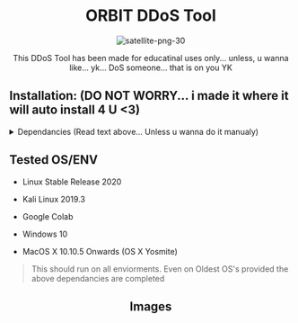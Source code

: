 <div align=center>

# ORBIT DDoS Tool

![satellite-png-30](https://user-images.githubusercontent.com/83523587/224998588-fb8d502f-f9c1-4763-af2f-51ffbec2cf16.png)


This DDoS Tool has been made for educatinal uses only... unless, u wanna like... yk... DoS someone... that is on you YK

<div align="left">

## Installation: (DO NOT WORRY... i made it where it will auto install 4 U <3)


<details>
<summary>Dependancies (Read text above... Unless u wanna do it manualy)</summary>
<br>
[Step 1] pyttsx3 (Text-to-Speech) Just to make it cooler. Not Neccesary for GUI.
```
pip3 install pyttsx3
```
[Step 2] pyfiglet (Cause its Neccesary to be Cooler)
Install Figlet in Kali Linux as some results show that pyfiglet doesnt show anything.
```
sudo apt-get install figlet
```
```
pip3 install pyfiglet
```
[Step 3] colorama (Another Step towards CLI Beauty)
```
pip3 install colorama
````
[Step 4] os (Already in Python3)
```
pip3 install os
```
[Step 5] socket (For an Upcomming Release)
```
pip3 install socket
```
[Step 6] wheel (To make wheel of colorama) 
```
pip3 install wheel
```
[Step 7] GoLang [REQUIRED]
```
Download for your OS form Golang.org/dl/
```

  <details>
  <summary>Other Installations</summary>
  <br>
  # Other Instalations :)
  ### MacOS

  > https://medium.com/golang-learn/quick-go-setup-guide-on-mac-os-x-956b327222b8

  ### Windows

  > https://www.geeksforgeeks.org/how-to-install-go-on-windows/

  ### Linux

  > https://tecadmin.net/install-go-on-ubuntu/
  ```
  sudo apt-get install golang
  ```
  or
  ```
  sudo apt-get install golang-go
  ```
    
  ### Kali Linux

  Kali has GoLang Pre-Installed.
  Check by typing;

  ```
  go 
  ```
  If not Follow, the above shown for Linux/Ubuntu


  ## Other
  Use Installs.py to Install all of these except GoLang (it has to be downloaded Manually)
  ````
  python3 Install.py
  ````
  ## Usage
  ````
  python3 DDoS.py
  ````
  ## GUI Requirements

  > Install Pyfiglet and GoLang as Above and you are ready to go. Use this if you cannot satisfy one of the above dependancies. Highly    Easy to use. Recommended for Beginners using Windows. If you use this on a Linux Distro and get tkinter not found install tkinter. 

  ```
  python3 GUI.py
  ```
  </details>

</details>


## Tested OS/ENV

- Linux Stable Release 2020

- Kali Linux 2019.3

- Google Colab

- Windows 10

- MacOS X 10.10.5 Onwards (OS X Yosmite)

> This should run on all enviorments. Even on Oldest OS's provided the above dependancies are completed

<div align=center>

## Images




